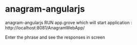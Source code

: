 # anagram-angularjs
anagram-angularjs
RUN app.grove which will start application :
http://localhost:8081/AnagramWebApp/

Enter the phrase and see the responses in screen 

